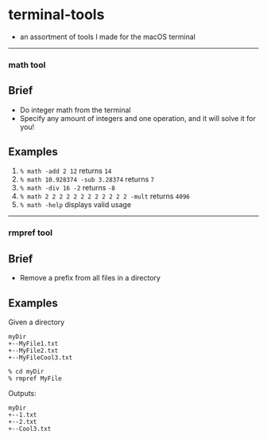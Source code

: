 # terminal-tools
 -  an assortment of tools I made for the macOS terminal

----------------------------

### math tool
## Brief
 - Do integer math from the terminal
 - Specify any amount of integers and one operation, and it will solve it for you!

## Examples
1. `% math -add 2 12` returns `14`  
2. `% math 10.928374 -sub 3.28374` returns `7`
3. `% math -div 16 -2` returns `-8`
4. `% math 2 2 2 2 2 2 2 2 2 2 2 2 -mult` returns `4096`
5. `% math -help` displays valid usage

---------------------------
### rmpref tool
## Brief
 - Remove a prefix from all files in a directory

## Examples
Given a directory 
```
myDir
+--MyFile1.txt
+--MyFile2.txt
+--MyFileCool3.txt
```
```
% cd myDir
% rmpref MyFile
```
Outputs:
```
myDir
+--1.txt
+--2.txt
+--Cool3.txt
```
